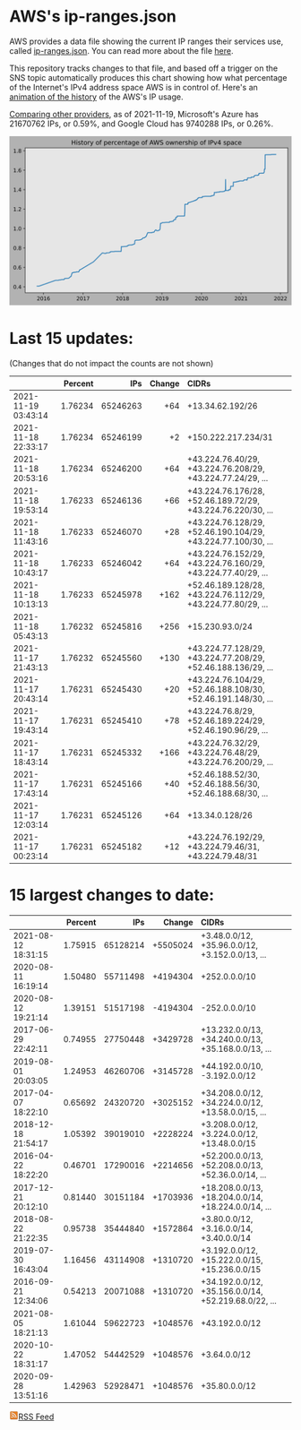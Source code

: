 # AWS's ip-ranges.json

AWS provides a data file showing the current IP ranges their
services use, called [ip-ranges.json](https://ip-ranges.amazonaws.com/ip-ranges.json).  You 
can read more about the file [here](https://docs.aws.amazon.com/general/latest/gr/aws-ip-ranges.html).

This repository tracks changes to that file, and based off a trigger on the SNS topic 
automatically produces this chart showing how what percentage of the Internet's IPv4 
address space AWS is in control of.  Here's an 
[animation of the history](https://youtu.be/Su25yl7eol8) of the AWS's IP usage.

[Comparing other providers](https://github.com/seligman/cloud_sizes), as of 2021-11-19, Microsoft's Azure has 21670762 IPs, or 0.59%, and Google Cloud has 9740288 IPs, or 0.26%.

![History of AWS](history_count.svg)

# Last 15 updates:

(Changes that do not impact the counts are not shown)

| | Percent | IPs | Change | CIDRs |
| :--- | ---: | ---: | ---: | :--- |
| 2021-11-19 03:43:14 | 1.76234 | 65246263 | +64 | +13.34.62.192/26 |
| 2021-11-18 22:33:17 | 1.76234 | 65246199 | +2 | +150.222.217.234/31 |
| 2021-11-18 20:53:16 | 1.76234 | 65246200 | +64 | +43.224.76.40/29, +43.224.76.208/29, +43.224.77.24/29, ... |
| 2021-11-18 19:53:14 | 1.76233 | 65246136 | +66 | +43.224.76.176/28, +52.46.189.72/29, +43.224.76.220/30, ... |
| 2021-11-18 11:43:16 | 1.76233 | 65246070 | +28 | +43.224.76.128/29, +52.46.190.104/29, +43.224.77.100/30, ... |
| 2021-11-18 10:43:17 | 1.76233 | 65246042 | +64 | +43.224.76.152/29, +43.224.76.160/29, +43.224.77.40/29, ... |
| 2021-11-18 10:13:13 | 1.76233 | 65245978 | +162 | +52.46.189.128/28, +43.224.76.112/29, +43.224.77.80/29, ... |
| 2021-11-18 05:43:13 | 1.76232 | 65245816 | +256 | +15.230.93.0/24 |
| 2021-11-17 21:43:13 | 1.76232 | 65245560 | +130 | +43.224.77.128/29, +43.224.77.208/29, +52.46.188.136/29, ... |
| 2021-11-17 20:43:14 | 1.76231 | 65245430 | +20 | +43.224.76.104/29, +52.46.188.108/30, +52.46.191.148/30, ... |
| 2021-11-17 19:43:14 | 1.76231 | 65245410 | +78 | +43.224.76.8/29, +52.46.189.224/29, +52.46.190.96/29, ... |
| 2021-11-17 18:43:14 | 1.76231 | 65245332 | +166 | +43.224.76.32/29, +43.224.76.48/29, +43.224.76.200/29, ... |
| 2021-11-17 17:43:14 | 1.76231 | 65245166 | +40 | +52.46.188.52/30, +52.46.188.56/30, +52.46.188.68/30, ... |
| 2021-11-17 12:03:14 | 1.76231 | 65245126 | +64 | +13.34.0.128/26 |
| 2021-11-17 00:23:14 | 1.76231 | 65245182 | +12 | +43.224.76.192/29, +43.224.79.46/31, +43.224.79.48/31 |


# 15 largest changes to date:

| | Percent | IPs | Change | CIDRs |
| :--- | ---: | ---: | ---: | :--- |
| 2021-08-12 18:31:15 | 1.75915 | 65128214 | +5505024 | +3.48.0.0/12, +35.96.0.0/12, +3.152.0.0/13, ... |
| 2020-08-11 16:19:14 | 1.50480 | 55711498 | +4194304 | +252.0.0.0/10 |
| 2020-08-12 19:21:14 | 1.39151 | 51517198 | -4194304 | -252.0.0.0/10 |
| 2017-06-29 22:42:11 | 0.74955 | 27750448 | +3429728 | +13.232.0.0/13, +34.240.0.0/13, +35.168.0.0/13, ... |
| 2019-08-01 20:03:05 | 1.24953 | 46260706 | +3145728 | +44.192.0.0/10, -3.192.0.0/12 |
| 2017-04-07 18:22:10 | 0.65692 | 24320720 | +3025152 | +34.208.0.0/12, +34.224.0.0/12, +13.58.0.0/15, ... |
| 2018-12-18 21:54:17 | 1.05392 | 39019010 | +2228224 | +3.208.0.0/12, +3.224.0.0/12, +13.48.0.0/15 |
| 2016-04-22 18:22:20 | 0.46701 | 17290016 | +2214656 | +52.200.0.0/13, +52.208.0.0/13, +52.36.0.0/14, ... |
| 2017-12-21 20:12:10 | 0.81440 | 30151184 | +1703936 | +18.208.0.0/13, +18.204.0.0/14, +18.224.0.0/14, ... |
| 2018-08-22 21:22:35 | 0.95738 | 35444840 | +1572864 | +3.80.0.0/12, +3.16.0.0/14, +3.40.0.0/14 |
| 2019-07-30 16:43:04 | 1.16456 | 43114908 | +1310720 | +3.192.0.0/12, +15.222.0.0/15, +15.236.0.0/15 |
| 2016-09-21 12:34:06 | 0.54213 | 20071088 | +1310720 | +34.192.0.0/12, +35.156.0.0/14, +52.219.68.0/22, ... |
| 2021-08-05 18:21:13 | 1.61044 | 59622723 | +1048576 | +43.192.0.0/12 |
| 2020-10-22 18:31:17 | 1.47052 | 54442529 | +1048576 | +3.64.0.0/12 |
| 2020-09-28 13:51:16 | 1.42963 | 52928471 | +1048576 | +35.80.0.0/12 |


[![RSS Icon](rss-icon.png)RSS Feed](https://raw.githubusercontent.com/seligman/aws-ip-ranges/master/rss.xml)
